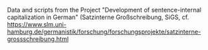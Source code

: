 Data and scripts from the Project "Development of sentence-internal capitalization in German" (Satzinterne Großschreibung, SiGS, cf. https://www.slm.uni-hamburg.de/germanistik/forschung/forschungsprojekte/satzinterne-grossschreibung.html
